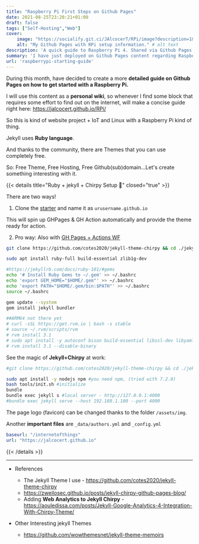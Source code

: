 ```yaml
---
title: "Raspberry Pi First Steps on Github Pages"
date: 2021-08-25T23:20:21+01:00
draft: false
tags: ["Self-Hosting","Web"]
cover:
    image: "https://socialify.git.ci/JAlcocerT/RPi/image?description=1&language=1&name=1&owner=1&pattern=Solid&theme=Light" # image path/url 
    alt: "My Github Pages with RPi setup information." # alt text
description: 'A quick guide to Raspberry Pi 4. Shared via Github Pages with Jekyll.'
summary: 'I have just deployed on Github Pages content regarding Raspberry Pi'
url: 'raspberrypi-starting-guide'
---
```


During this month, have decided to create a more **detailed guide on Github Pages on how to get started with a Raspberry Pi.**

I will use this content as a **personal wiki**, so whenever I find some block that requires some effort to find out on the internet, will make a concise guide right here: <https://jalcocert.github.io/RPi/>

So this is kind of website project + IoT and Linux with a Raspberry Pi kind of thing.

Jekyll uses **Ruby language**.

And thanks to the community, there are Themes that you can use completely free.

So: Free Theme, Free Hosting, Free Github(sub)domain...Let's create something interesting with it.

{{< details title="Ruby + jekyll + Chirpy Setup 📌" closed="true" >}}

There are two ways!

1. Clone the [starter](https://github.com/cotes2020/chirpy-starter) and name it as `urusername.github.io`

This will spin up GHPages & GH Action automatically and provide the theme ready for action.


2. Pro way: Also with [GH Pages + Actions WF](https://github.com/JAlcocerT/RPi/blob/main/.github/workflows/jekyll-pages-deploy.yml)

```sh
git clone https://github.com/cotes2020/jekyll-theme-chirpy && cd ./jekyll-theme-chirpy
```

```sh
sudo apt install ruby-full build-essential zlib1g-dev

#https://jekyllrb.com/docs/ruby-101/#gems
echo '# Install Ruby Gems to ~/.gem' >> ~/.bashrc
echo 'export GEM_HOME="$HOME/.gem"' >> ~/.bashrc
echo 'export PATH="$HOME/.gem/bin:$PATH"' >> ~/.bashrc
source ~/.bashrc

gem update --system
gem install jekyll bundler

##ARM64 not there yet
# curl -sSL https://get.rvm.io | bash -s stable
# source ~/.rvm/scripts/rvm
# rvm install 3.1
# sudo apt install -y autoconf bison build-essential libssl-dev libyaml-dev libreadline-dev zlib1g-dev libncurses5-dev libffi-dev libgdbm6 libgdbm-dev
# rvm install 3.1 --disable-binary
```

See the magic of **Jekyll+Chirpy** at work:

```sh
#git clone https://github.com/cotes2020/jekyll-theme-chirpy && cd ./jekyll-theme-chirpy

sudo apt install -y nodejs npm #you need npm, (tried with 7.2.0)
bash tools/init.sh #initialize
bundle
bundle exec jekyll s #local server - http://127.0.0.1:4000
#bundle exec jekyll serve --host 192.168.1.100 --port 4000
```

The page logo (favicon) can be changed thanks to the folder `/assets/img`.

Another **important files** are `_data/authors.yml` and `_config.yml`

```yml
baseurl: "/internetofthings"
url: "https://jalcocert.github.io"
```

{{< /details >}}

---

* References
    * The Jekyll Theme I use - https://github.com/cotes2020/jekyll-theme-chirpy
    * https://zweilosec.github.io/posts/jekyll-chirpy-github-pages-blog/
    * Adding **Web Analytics to Jekyll Chirpy** - https://aouledissa.com/posts/Jekyll-Google-Analytics-4-Integration-With-Chirpy-Theme/

* Other Interesting jekyll Themes
    * https://github.com/wowthemesnet/jekyll-theme-memoirs
